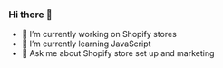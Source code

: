 ### Hi there 👋

- 🔭 I’m currently working on Shopify stores
- 🌱 I’m currently learning JavaScript
- 💬 Ask me about Shopify store set up and marketing
